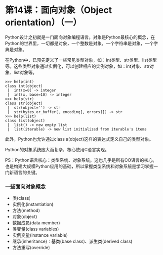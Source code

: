 # 第14课：面向对象（Object orientation）（一）

Python设计之初就是一门面向对象编程语言。对象是Python最核心的概念，在Python的世界里，一切都是对象，一个整数是对象，一个字符串是对象，一个字典是对象。

在Python中，已预先定义了一些常见类型对象，如：int类型、str类型、list类型等。这些类型对象通过实例化，可以创建相应的实例对象，如：int对象、str对象、list对象等。
```
>>> help(int)
class int(object)
 |  int(x=0) -> integer
 |  int(x, base=10) -> integer
>>> help(str)
class str(object)
 |  str(object='') -> str
 |  str(bytes_or_buffer[, encoding[, errors]]) -> str
>>> help(list)
class list(object)
 |  list() -> new empty list
 |  list(iterable) -> new list initialized from iterable's items
```

此外，Python也允许通过class a(object)这样的表达式定义自己的类型对象。

Python的对象系统庞大而复杂，核心使用C语言实现。

PS：Python语言核心：类型系统、对象系统。这也几乎是所有OO语言的核心，也是构建大规模Python应用的基础，所以掌握类型系统和对象系统是学习掌握一门新语言的关键。

### 一些面向对象概念
* 类(class)
* 实例化(instantiation)
* 方法(method)
* 对象(object)
* 数据成员(data member)
* 类变量(class variables)
* 实例变量(instance variable)
* 继承(inheritance)：基类(base class)、派生类(derived class)
* 方法重写(override)


